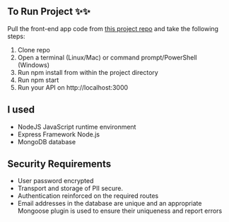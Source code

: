 ## To Run Project ✨✨
Pull the front-end app code from [this project repo](https://github.com/OpenClassrooms-Student-Center/Web-Developer-P6) and take the following steps:
1. Clone repo
2. Open a terminal (Linux/Mac) or command prompt/PowerShell (Windows)
3. Run npm install from within the project directory
4. Run npm start
5. Run your API on http://localhost:3000


## I used

- NodeJS JavaScript runtime environment
- Express Framework Node.js
- MongoDB database

## Security Requirements

- User password encrypted
- Transport and storage of PII secure.
- Authentication reinforced on the required routes
- Email addresses in the database are unique and an appropriate Mongoose plugin is used to ensure their uniqueness and report errors
